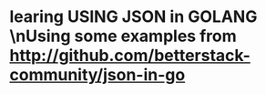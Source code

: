 # learing USING JSON in GOLANG \nUsing some examples from http://github.com/betterstack-community/json-in-go
